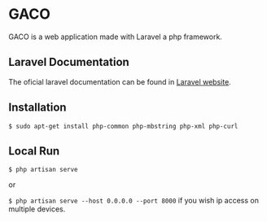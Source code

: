 # GACO 

GACO is a web application made with Laravel a php framework.

## Laravel Documentation

The oficial laravel documentation can be found in [Laravel website](http://laravel.com/docs).

## Installation

`$ sudo apt-get install php-common php-mbstring php-xml php-curl`

## Local Run

`$ php artisan serve`

or

`$ php artisan serve --host 0.0.0.0 --port 8000` if you wish ip access on multiple devices.
